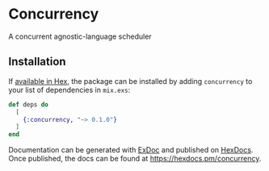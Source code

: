 # Concurrency


A concurrent agnostic-language scheduler

## Installation

If [available in Hex](https://hex.pm/docs/publish), the package can be installed
by adding `concurrency` to your list of dependencies in `mix.exs`:

```elixir
def deps do
  [
    {:concurrency, "~> 0.1.0"}
  ]
end
```

Documentation can be generated with [ExDoc](https://github.com/elixir-lang/ex_doc)
and published on [HexDocs](https://hexdocs.pm). Once published, the docs can
be found at <https://hexdocs.pm/concurrency>.

